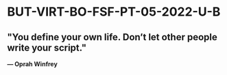 # BUT-VIRT-BO-FSF-PT-05-2022-U-B

## "You define your own life. Don’t let other people write your script." </br>

<b>— Oprah Winfrey</b>
